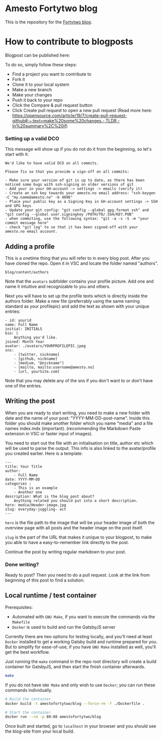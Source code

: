 # Amesto Fortytwo blog

This is the repository for the [Fortytwo blog](https://blog.amestofortytwo.com).

# How to contribute to blogposts

Blogpost can be published here: 

To do so, simply follow these steps:
- Find a project you want to contribute to
- Fork it
- Clone it to your local system 
- Make a new branch
- Make your changes
- Push it back to your repo
- Click the Compare & pull request button
- Click Create pull request to open a new pull request
(Read more here: https://opensource.com/article/19/7/create-pull-request-github#:~:text=make%20some%20changes.-,TLDR,-In%20summary%2C%20if)

### Setting up a valid DCO
This message will show up if you do not do it from the beginning, so let's start with it:

```
We'd like to have valid DCO on all commits.

Please fix so that you provide a sign-off on all commits:

- Make sure your version of git is up to date, as there has been noticed some bugs with ssh-signing on older versions of git
- Add your in your GH-account -> settings -> emails (verify it)
- Create an ssh key towards your amesto.no email address: "ssh-keygen -C "my.name@amesto.no" -b 4096"
- Place your public key as a Signing Key in GH-account settings -> SSH and GPG keys
- Update your git config: "git config --global gpg.format ssh" and "git config --global user.signingkey /PATH/TO/.SSH/KEY.PUB"
- when commiting, use the following syntax: "git -a -s -S -m "your commit message here"
- check "git log" to se that it has been signed-off with your amesto.no email account.
```

## Adding a profile
This is a onetime thing that you will refer to in every blog post. After you have cloned the repo. Open it in VSC and locate the folder named "authors".

```
blog/content/authors 
```

Note that the ```avatars``` subfolder contains your profile picture. Add one and name it intuitive and recognizable to you and others. 

Next you will have to set up the profile texts which is directly inside the authors folder. Make a new file (preferrably using the same naming standard as your profilepic) and add the text as shown with your unique entries:

    - id: yourid
    name: Full Name
    initial: INITIALS
    bio: |
        Anything you'd like.
    joined: Month Year
    avatar: ./avatars/YOURPROFILEPIC.jpeg
    sns:
        - [twitter, nickname]
        - [github, nickname]
        - [medium, "@nickname"]
        - [mailto, mailto:username@amesto.no]
        - [url, yourSite.com]

Note that you may delete any of the sns if you don't want to or don't have one of the entries.

## Writing the post

When you are ready to start writing, you need to make a new folder with date and the name of your post: "YYYY-MM-DD-post-name". Inside this folder you should make another folder which you name "media" and a file names index.mdx (important). (recommending the Markdown Paste extension in VSC or faster input of images).

You need to start out the file with an initialisation on title, author etc which will be used to parse the output. This info is also linked to the avatar/profile you created earlier. Here is a template:

```
---
title: Your Title
author:
    - Full Name
date: YYYY-MM-DD
categories :
    - This is an example
    - Another one
description: What is the blog post about? 
    Anything related you should put into a short description.
hero: media/Header-image.jpg
slug: everyday-juggling- act
---
```

```hero``` is the file path to the image that will be your header image of both the overview page with all posts and the header image on the post itself.

```slug``` is the part of the URL that makes it unique to your blogpost, to make you able to have a easy-to-remember link directly to the post.

Continue the post by writing regular markdown to your post.

### Done writing?

Ready to post? Then you need to do a pull request. Look at the link from beginning of this post to find a solution.

## Local runtime / test container

Prerequisites:

- Automated with `GNU Make`, if you want to execute the commands via the `Makefile`
- `Docker` is used to build and run the GatsbyJS server

Currently there are two options for testing locally, and you'll need at least `Docker` installed to get a working Gatsby build and runtime prepared for you. 
But to simplify for ease-of-use, if you have `GNU Make` installed as well, you'll get the best workflow.

Just running the `make` command in the repo root directory will create a build container for GatsbyJS, and then start the finish container afterwards.
```sh
make
```

If you do not have `GNU Make` and only wish to use `Docker`; you can run these commands individually.

```sh
# Build the container
docker build -t amestofortytwo/blog --force-rm -f ./Dockerfile .

# Start the container
docker run --rm -p 80:80 amestofortytwo/blog
```

Once built and started, go to `localhost` in your browser and you should see the blog-site from your local build.